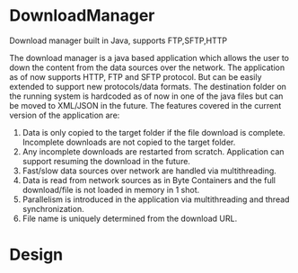 # DownloadManager
Download manager built in Java, supports FTP,SFTP,HTTP

The download manager is a java based application which allows the user to down the content from the data sources over the network. The application as of now supports HTTP, FTP and SFTP protocol. But can be easily extended to support new protocols/data formats.
The destination folder on the running system is hardcoded as of now in one of the java files but can be moved to XML/JSON in the future.  The features covered in the current version of the application are:
1.	Data is only copied to the target folder if the file download is complete. Incomplete downloads are not copied to the target folder.
2.	Any incomplete downloads are restarted from scratch. Application can support resuming the download in the future.
3.	Fast/slow data sources over network are handled via multithreading.
4.	Data is read from network sources as in Byte Containers and the full download/file is not loaded in memory in 1 shot.
5.	Parallelism is introduced in the application via multithreading and thread synchronization.
6.	File name is uniquely determined from the download URL.

# Design


